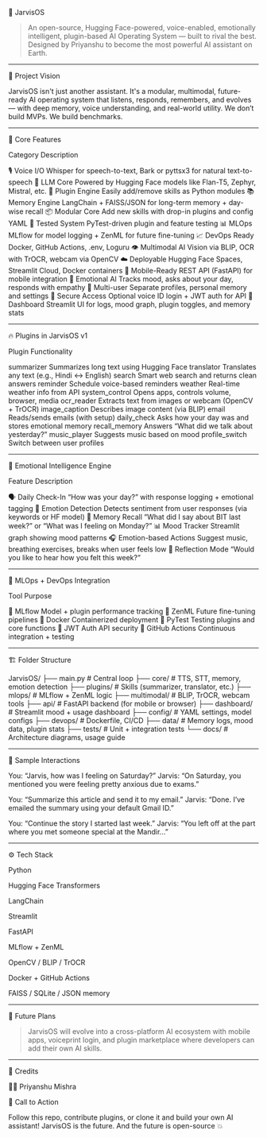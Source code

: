 🤖 JarvisOS

> An open-source, Hugging Face-powered, voice-enabled, emotionally intelligent, plugin-based AI Operating System — built to rival the best.
Designed by Priyanshu to become the most powerful AI assistant on Earth.




---

🌟 Project Vision

JarvisOS isn't just another assistant. It's a modular, multimodal, future-ready AI operating system that listens, responds, remembers, and evolves — with deep memory, voice understanding, and real-world utility.
We don’t build MVPs. We build benchmarks.


---

🧠 Core Features

Category	Description

🎙 Voice I/O	Whisper for speech-to-text, Bark or pyttsx3 for natural text-to-speech
🧠 LLM Core	Powered by Hugging Face models like Flan-T5, Zephyr, Mistral, etc.
🧩 Plugin Engine	Easily add/remove skills as Python modules
📚 Memory Engine	LangChain + FAISS/JSON for long-term memory + day-wise recall
📦 Modular Core	Add new skills with drop-in plugins and config YAML
🧪 Tested System	PyTest-driven plugin and feature testing
📊 MLOps	MLflow for model logging + ZenML for future fine-tuning
📈 DevOps Ready	Docker, GitHub Actions, .env, Loguru
👁 Multimodal AI	Vision via BLIP, OCR with TrOCR, webcam via OpenCV
☁️ Deployable	Hugging Face Spaces, Streamlit Cloud, Docker containers
📱 Mobile-Ready	REST API (FastAPI) for mobile integration
💬 Emotional AI	Tracks mood, asks about your day, responds with empathy
👥 Multi-user	Separate profiles, personal memory and settings
🔐 Secure Access	Optional voice ID login + JWT auth for API
📲 Dashboard	Streamlit UI for logs, mood graph, plugin toggles, and memory stats



---

🔥 Plugins in JarvisOS v1

Plugin	Functionality

summarizer	Summarizes long text using Hugging Face
translator	Translates any text (e.g., Hindi ↔ English)
search	Smart web search and returns clean answers
reminder	Schedule voice-based reminders
weather	Real-time weather info from API
system_control	Opens apps, controls volume, browser, media
ocr_reader	Extracts text from images or webcam (OpenCV + TrOCR)
image_caption	Describes image content (via BLIP)
email	Reads/sends emails (with setup)
daily_check	Asks how your day was and stores emotional memory
recall_memory	Answers “What did we talk about yesterday?”
music_player	Suggests music based on mood
profile_switch	Switch between user profiles



---

🧠 Emotional Intelligence Engine

Feature	Description

🗣️ Daily Check-In	“How was your day?” with response logging + emotional tagging
🧠 Emotion Detection	Detects sentiment from user responses (via keywords or HF model)
🧾 Memory Recall	“What did I say about BIT last week?” or “What was I feeling on Monday?”
📊 Mood Tracker	Streamlit graph showing mood patterns
🎧 Emotion-based Actions	Suggest music, breathing exercises, breaks when user feels low
🧘 Reflection Mode	“Would you like to hear how you felt this week?”



---

🧠 MLOps + DevOps Integration

Tool	Purpose

🔁 MLflow	Model + plugin performance tracking
🔧 ZenML	Future fine-tuning pipelines
🐳 Docker	Containerized deployment
🧪 PyTest	Testing plugins and core functions
🔐 JWT Auth	API security
🔁 GitHub Actions	Continuous integration + testing



---

🏗 Folder Structure

JarvisOS/
├── main.py               # Central loop
├── core/                 # TTS, STT, memory, emotion detection
├── plugins/              # Skills (summarizer, translator, etc.)
├── mlops/                # MLflow + ZenML logic
├── multimodal/           # BLIP, TrOCR, webcam tools
├── api/                  # FastAPI backend (for mobile or browser)
├── dashboard/            # Streamlit mood + usage dashboard
├── config/               # YAML settings, model configs
├── devops/               # Dockerfile, CI/CD
├── data/                 # Memory logs, mood data, plugin stats
├── tests/                # Unit + integration tests
└── docs/                 # Architecture diagrams, usage guide


---

💬 Sample Interactions

You: “Jarvis, how was I feeling on Saturday?”
Jarvis: “On Saturday, you mentioned you were feeling pretty anxious due to exams.”

You: “Summarize this article and send it to my email.”
Jarvis: “Done. I’ve emailed the summary using your default Gmail ID.”

You: “Continue the story I started last week.”
Jarvis: “You left off at the part where you met someone special at the Mandir...”


---

⚙️ Tech Stack

Python

Hugging Face Transformers

LangChain

Streamlit

FastAPI

MLflow + ZenML

OpenCV / BLIP / TrOCR

Docker + GitHub Actions

FAISS / SQLite / JSON memory



---

🧪 Future Plans

> JarvisOS will evolve into a cross-platform AI ecosystem with mobile apps, voiceprint login, and plugin marketplace where developers can add their own AI skills.




---

👑 Credits

👨‍💻 Priyanshu Mishra 


📣 Call to Action

Follow this repo, contribute plugins, or clone it and build your own AI assistant!
JarvisOS is the future.
And the future is open-source 💥

